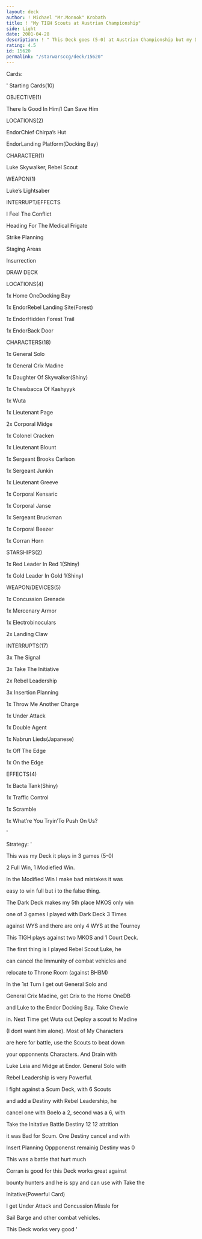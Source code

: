 ```yaml
---
layout: deck
author: ! Michael "Mr.Monnok" Krobath
title: ! "My TIGH Scouts at Austrian Championship"
side: Light
date: 2001-04-28
description: ! " This Deck goes (5-0) at Austrian Championship but my DS sucks. I like it."
rating: 4.5
id: 15620
permalink: "/starwarsccg/deck/15620"
---
```

Cards: 

' 
 Starting Cards(10)


 OBJECTIVE(1)

 There Is Good In Him/I Can Save Him


 LOCATIONS(2)

 EndorChief Chirpa’s Hut

 EndorLanding Platform(Docking Bay)


 CHARACTER(1)

 Luke Skywalker, Rebel Scout


 WEAPON(1)

 Luke’s Lightsaber


 INTERRUPT/EFFECTS

 I Feel The Conflict

 Heading For The Medical Frigate

 Strike Planning

 Staging Areas

 Insurrection


 DRAW DECK


 LOCATIONS(4)

 1x Home OneDocking Bay

 1x EndorRebel Landing Site(Forest)

 1x EndorHidden Forest Trail

 1x EndorBack Door


 CHARACTERS(18)

 1x General Solo

 1x General Crix Madine

 1x Daughter Of Skywalker(Shiny)

 1x Chewbacca Of Kashyyyk

 1x Wuta

 1x Lieutenant Page

 2x Corporal Midge

 1x Colonel Cracken

 1x Lieutenant Blount

 1x Sergeant Brooks Carlson

 1x Sergeant Junkin

 1x Lieutenant Greeve

 1x Corporal Kensaric

 1x Corporal Janse

 1x Sergeant Bruckman

 1x Corporal Beezer

 1x Corran Horn


 STARSHIPS(2)

 1x Red Leader In Red 1(Shiny)

 1x Gold Leader In Gold 1(Shiny)


 WEAPON/DEVICES(5)

 1x Concussion Grenade

 1x Mercenary Armor

 1x Electrobinoculars

 2x Landing Claw


 INTERRUPTS(17)

 3x The Signal

 3x Take The Initiative

 2x Rebel Leadership

 3x Insertion Planning

 1x Throw Me Another Charge

 1x Under Attack

 1x Double Agent

 1x Nabrun Lieds(Japanese)

 1x Off The Edge

 1x On the Edge


 EFFECTS(4)

 1x Bacta Tank(Shiny)

 1x Traffic Control

 1x Scramble

 1x What’re You Tryin’To Push On Us?

'

Strategy: '

 
 This was my Deck it plays in 3 games (5-0)

 2 Full Win, 1 Modiefied Win.

 In the Modified Win I make bad mistakes it was

 easy to win full but i to the false thing.

 The Dark Deck makes my 5th place MKOS only win

 one of 3 games I played with Dark Deck 3 Times

 against WYS and there are only 4 WYS at the Tourney


 This TIGH plays against two MKOS and 1 Court Deck.


 The first thing is I played Rebel Scout Luke, he

 can cancel the Immunity of combat vehicles and

 relocate to Throne Room (against BHBM)


 In the 1st Turn I get out General Solo and 

 General Crix Madine, get Crix to the Home OneDB

 and Luke to the Endor Docking Bay. Take Chewie

 in. Next Time get Wuta out Deploy a scout to Madine

 (I dont want him alone). Most of My Characters

 are here for battle, use the Scouts to beat down

 your opponnents Characters. And Drain with

 Luke Leia and Midge at Endor. General Solo with

 Rebel Leadership is very Powerful. 

 I fight against a Scum Deck, with 6 Scouts 

 and add a Destiny with Rebel Leadership, he 

 cancel one with Boelo a 2, second was a 6, with

 Take the Initative Battle Destiny 12 12 attrition

 it was Bad for Scum. One Destiny cancel and with 

 Insert Planning Oppponenst remainig Destiny was 0


 This was a battle that hurt much

 Corran is good for this Deck works great against

 bounty hunters and he is spy and can use with Take the 

 Initative(Powerful Card)


 I get Under Attack and Concussion Missle for

 Sail Barge and other combat vehicles. 


 This Deck works very good  '
